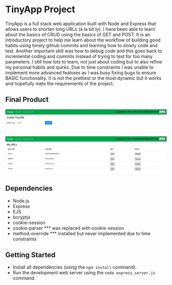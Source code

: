 # TinyApp Project

TinyApp is a full stack web application built with Node and Express that allows users to shorten long URLs (à la bit.ly). I have been able to learn about the basics of CRUD using the basics of GET and POST. It is an introductory project to
help me learn about the workflow of building good habits using timely github commits and learning how to slowly code and 
test. Another important skill was how to debug code and this goes back to incremental coding and commits instead of trying to test for too many parameters. I still how lots to learn, not just about coding but to also refine my personal habits and quirks.  Due to time constraints I was unable to implement more advanced features as I was busy fixing bugs to ensure BASIC functionality. It is not the prettiest or the most dynamic but it works and hopefully mets the requirements of the project.

## Final Product

!["screenshot of New URL form"](https://github.com/trickstyle89/tinyapp/blob/main/docs/tinyAppNewURL.png)


!["screenshot of URL index"](https://github.com/trickstyle89/tinyapp/blob/main/docs/tinyAppURLindex.png)

## Dependencies

- Node.js
- Express
- EJS
- bcryptjs
- cookie-session
- cookie-parser *** was replaced with cookie-session
- method-override *** installed but never implemented due to time constraints

## Getting Started

- Install all dependencies (using the `npm install` command).
- Run the development web server using the `node express_server.js` command.